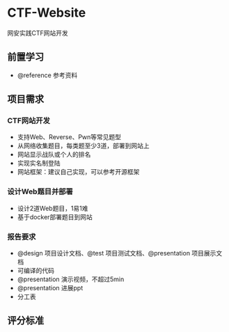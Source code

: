# CTF-Website
网安实践CTF网站开发

## 前置学习
- @reference 参考资料

## 项目需求

### CTF网站开发
- 支持Web、Reverse、Pwn等常见题型
- 从网络收集题目，每类题至少3道，部署到网站上
- 网站显示战队或个人的排名
- 实现实名制登陆
- 网站框架：建议自己实现，可以参考开源框架

### 设计Web题目并部署
- 设计2道Web题目，1易1难
- 基于docker部署题目到网站

### 报告要求
- @design 项目设计文档、@test 项目测试文档、@presentation 项目展示文档
- 可编译的代码
- @presentation 演示视频，不超过5min
- @presentation 进展ppt
- 分工表

## 评分标准

